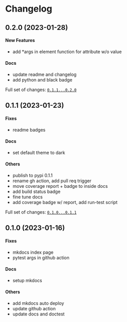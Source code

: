 # Changelog

## 0.2.0 (2023-01-28)

#### New Features

* add *args in element function for attribute w/o value

#### Docs

* update readme and changelog
* add python and black badge

Full set of changes: [`0.1.1...0.2.0`](git@github.com:hoishing/kTemplate/compare/0.1.1...0.2.0)

## 0.1.1 (2023-01-23)

#### Fixes

* readme badges

#### Docs

* set default theme to dark

#### Others

* publish to pypi 0.1.1
* rename gh action, add pull req trigger
* move coverage report + badge to inside docs
* add build status badge
* fine tune docs
* add coverage badge w/ report, add run-test script

Full set of changes: [`0.1.0...0.1.1`](git@github.com:hoishing/kTemplate/compare/0.1.0...0.1.1)

## 0.1.0 (2023-01-16)

#### Fixes

* mkdocs index page
* pytest args in github action

#### Docs

* setup mkdocs

#### Others

* add mkdocs auto deploy
* update github action
* update docs and doctest
